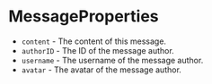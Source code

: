 # MessageProperties
- `content` - The content of this message.
- `authorID` - The ID of the message author.
- `username` - The username of the message author.
- `avatar` - The avatar of the message author.
